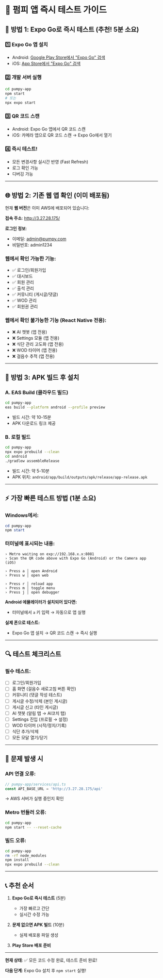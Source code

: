 # 🚀 펌피 앱 즉시 테스트 가이드

## 📱 **방법 1: Expo Go로 즉시 테스트 (추천! 5분 소요)**

### 1️⃣ **Expo Go 앱 설치**
- Android: [Google Play Store에서 "Expo Go" 검색](https://play.google.com/store/apps/details?id=host.exp.exponent)
- iOS: [App Store에서 "Expo Go" 검색](https://apps.apple.com/app/expo-go/id982107779)

### 2️⃣ **개발 서버 실행**
```bash
cd pumpy-app
npm start
# 또는
npx expo start
```

### 3️⃣ **QR 코드 스캔**
- Android: Expo Go 앱에서 QR 코드 스캔
- iOS: 카메라 앱으로 QR 코드 스캔 → Expo Go에서 열기

### 4️⃣ **즉시 테스트!**
- 모든 변경사항 실시간 반영 (Fast Refresh)
- 로그 확인 가능
- 디버깅 가능

---

## 🌐 **방법 2: 기존 웹 앱 확인 (이미 배포됨)**

현재 **웹 버전**은 이미 AWS에 배포되어 있습니다:

**접속 주소**: http://3.27.28.175/

**로그인 정보**:
- 이메일: admin@pumpy.com
- 비밀번호: admin1234

### 웹에서 확인 가능한 기능:
- ✅ 로그인/회원가입
- ✅ 대시보드
- ✅ 회원 관리
- ✅ 출석 관리
- ✅ 커뮤니티 (게시글/댓글)
- ✅ WOD 관리
- ✅ 회원권 관리

### 웹에서 확인 불가능한 기능 (React Native 전용):
- ❌ AI 챗봇 (앱 전용)
- ❌ Settings 모듈 (앱 전용)
- ❌ 식단 관리 고도화 (앱 전용)
- ❌ WOD 타이머 (앱 전용)
- ❌ 걸음수 추적 (앱 전용)

---

## 📱 **방법 3: APK 빌드 후 설치**

### A. EAS Build (클라우드 빌드)
```bash
cd pumpy-app
eas build --platform android --profile preview
```
- 빌드 시간: 약 10-15분
- APK 다운로드 링크 제공

### B. 로컬 빌드
```bash
cd pumpy-app
npx expo prebuild --clean
cd android
./gradlew assembleRelease
```
- 빌드 시간: 약 5-10분
- APK 위치: `android/app/build/outputs/apk/release/app-release.apk`

---

## ⚡ **가장 빠른 테스트 방법 (1분 소요)**

### Windows에서:
```powershell
cd pumpy-app
npm start
```

### 터미널에 표시되는 내용:
```
› Metro waiting on exp://192.168.x.x:8081
› Scan the QR code above with Expo Go (Android) or the Camera app (iOS)

› Press a │ open Android
› Press w │ open web

› Press r │ reload app
› Press m │ toggle menu
› Press j │ open debugger
```

**Android 에뮬레이터가 설치되어 있다면:**
- 터미널에서 `a` 키 입력 → 자동으로 앱 실행

**실제 폰으로 테스트:**
- Expo Go 앱 설치 → QR 코드 스캔 → 즉시 실행

---

## 🔍 **테스트 체크리스트**

### 필수 테스트:
- [ ] 로그인/회원가입
- [ ] 홈 화면 (걸음수 새로고침 버튼 확인)
- [ ] 커뮤니티 (댓글 작성 테스트)
- [ ] 게시글 수정/삭제 (본인 게시글)
- [ ] 게시글 신고 (타인 게시글)
- [ ] AI 챗봇 (알림 탭 → AI코치 탭)
- [ ] Settings 진입 (프로필 → 설정)
- [ ] WOD 타이머 (시작/정지/기록)
- [ ] 식단 추가/삭제
- [ ] 모든 모달 열기/닫기

---

## 🐛 **문제 발생 시**

### API 연결 오류:
```javascript
// pumpy-app/services/api.ts
const API_BASE_URL = 'http://3.27.28.175/api'
```
→ AWS 서버가 실행 중인지 확인

### Metro 번들러 오류:
```bash
cd pumpy-app
npm start -- --reset-cache
```

### 빌드 오류:
```bash
cd pumpy-app
rm -rf node_modules
npm install
npx expo prebuild --clean
```

---

## 📞 **추천 순서**

1. **Expo Go로 즉시 테스트** (5분)
   - 가장 빠르고 간단
   - 실시간 수정 가능
   
2. **문제 없으면 APK 빌드** (10분)
   - 실제 배포용 파일 생성
   
3. **Play Store 배포 준비**

---

**현재 상태**: ✅ 모든 코드 수정 완료, 테스트 준비 완료!

**다음 단계**: Expo Go 설치 후 `npm start` 실행!

